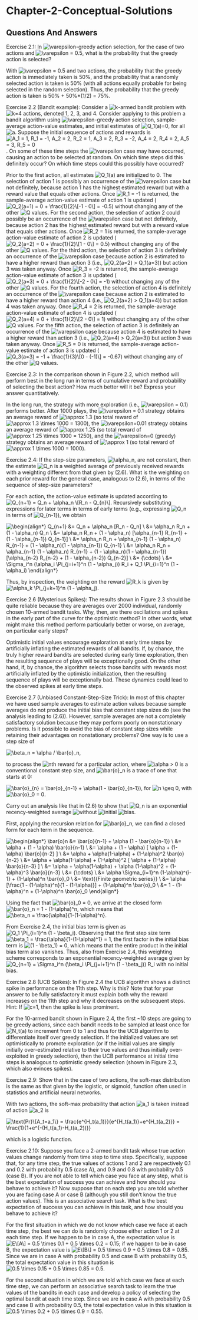 # Chapter-2-Conceptual-Solutions

## Questions And Answers
Exercise 2.1: In ![$\varepsilon$](https://render.githubusercontent.com/render/math?math=%24%5Cvarepsilon%24)-greedy action selection, for the case of two actions and ![$\varepsilon = 0.5$](https://render.githubusercontent.com/render/math?math=%24%5Cvarepsilon%20%3D%200.5%24), what is the probability that the greedy action is selected?

With ![$\varepsilon = 0.5$](https://render.githubusercontent.com/render/math?math=%24%5Cvarepsilon%20%3D%200.5%24) and two actions, the probability that the greedy action is immediately taken is 50%, and the probability that a randomly selected action is taken is 50% (with all actions equally probable for being selected in the random selection).  Thus, the probability that the greedy action is taken is 50% + 50%*(1/2) = 75%.

Exercise 2.2 (Bandit example): Consider a ![$k$](https://render.githubusercontent.com/render/math?math=%24k%24)-armed bandit problem with ![$k=4$](https://render.githubusercontent.com/render/math?math=%24k%3D4%24) actions, denoted 1, 2, 3, and 4. Consider applying to this problem a bandit algorithm using ![$\varepsilon$](https://render.githubusercontent.com/render/math?math=%24%5Cvarepsilon%24)-greedy action selection, sample-average action-value estimates, and initial estimates of ![$Q_1(a)=0$](https://render.githubusercontent.com/render/math?math=%24Q_1(a)%3D0%24), for all ![$a$](https://render.githubusercontent.com/render/math?math=%24a%24). Suppose the initial sequence of actions and rewards is ![$A_1 = 1, R_1 = -1, A_2 = 2, R_2 = 1, A_3 = 2, R_3 = -2, A_4 = 2, R_4 = 2, A_5 = 3, R_5 = 0$](https://render.githubusercontent.com/render/math?math=%24A_1%20%3D%201%2C%20R_1%20%3D%20-1%2C%20A_2%20%3D%202%2C%20R_2%20%3D%201%2C%20A_3%20%3D%202%2C%20R_3%20%3D%20-2%2C%20A_4%20%3D%202%2C%20R_4%20%3D%202%2C%20A_5%20%3D%203%2C%20R_5%20%3D%200%24). On some of these time steps the ![$\varepsilon$](https://render.githubusercontent.com/render/math?math=%24%5Cvarepsilon%24) case may have occurred, causing an action to be selected at random. On which time steps did this definitely occur? On which time steps could this possibly have occurred?

Prior to the first action, all estimates ![$Q_1(a)$](https://render.githubusercontent.com/render/math?math=%24Q_1(a)%24) are initialized to 0.  The selection of action 1 is possibly an occurrence of the ![$\varepsilon$](https://render.githubusercontent.com/render/math?math=%24%5Cvarepsilon%24) case but not definitely, because action 1 has the highest estimated reward but with a reward value that equals other actions.  Once ![$R_1 = -1$](https://render.githubusercontent.com/render/math?math=%24R_1%20%3D%20-1%24) is returned, the sample-average action-value estimate of action 1 is updated (![$Q_2(a=1) = 0 + \frac{1}{2}\[-1 - 0\] = -0.5$](https://render.githubusercontent.com/render/math?math=%24Q_2(a%3D1)%20%3D%200%20%2B%20%5Cfrac%7B1%7D%7B2%7D%5B-1%20-%200%5D%20%3D%20-0.5%24)) without changing any of the other ![$Q$](https://render.githubusercontent.com/render/math?math=%24Q%24) values.  For the second action, the selection of action 2 could possibly be an occurrence of the ![$\varepsilon$](https://render.githubusercontent.com/render/math?math=%24%5Cvarepsilon%24) case but not definitely, because action 2 has the highest estimated reward but with a reward value that equals other actions.  Once ![$R_2 = 1$](https://render.githubusercontent.com/render/math?math=%24R_2%20%3D%201%24) is returned, the sample-average action-value estimate of action 2 is updated (![$Q_2(a=2) = 0 + \frac{1}{2}\[1 - 0\] = 0.5$](https://render.githubusercontent.com/render/math?math=%24Q_2(a%3D2)%20%3D%200%20%2B%20%5Cfrac%7B1%7D%7B2%7D%5B1%20-%200%5D%20%3D%200.5%24)) without changing any of the other ![$Q$](https://render.githubusercontent.com/render/math?math=%24Q%24) values.  For the third action, the selection of action 3 is definitely an occurrence of the ![$\varepsilon$](https://render.githubusercontent.com/render/math?math=%24%5Cvarepsilon%24) case because action 2 is estimated to have a higher reward than action 3 (i.e., ![$Q_2(a=2) > Q_1(a=3)$](https://render.githubusercontent.com/render/math?math=%24Q_2(a%3D2)%20%3E%20Q_1(a%3D3)%24)) but action 3 was taken anyway.  Once ![$R_3 = -2$](https://render.githubusercontent.com/render/math?math=%24R_3%20%3D%20-2%24) is returned, the sample-average action-value estimate of action 3 is updated (![$Q_2(a=3) = 0 + \frac{1}{2}\[-2 - 0\] = -1$](https://render.githubusercontent.com/render/math?math=%24Q_2(a%3D3)%20%3D%200%20%2B%20%5Cfrac%7B1%7D%7B2%7D%5B-2%20-%200%5D%20%3D%20-1%24)) without changing any of the other ![$Q$](https://render.githubusercontent.com/render/math?math=%24Q%24) values.  For the fourth action, the selection of action 4 is definitely an occurrence of the ![$\varepsilon$](https://render.githubusercontent.com/render/math?math=%24%5Cvarepsilon%24) case because action 2 is estimated to have a higher reward than action 4 (i.e., ![$Q_2(a=2) > Q_1(a=4)$](https://render.githubusercontent.com/render/math?math=%24Q_2(a%3D2)%20%3E%20Q_1(a%3D4)%24)) but action 4 was taken anyway.  Once ![$R_4 = 2$](https://render.githubusercontent.com/render/math?math=%24R_4%20%3D%202%24) is returned, the sample-average action-value estimate of action 4 is updated (![$Q_2(a=4) = 0 + \frac{1}{2}\[2 - 0\] = 1$](https://render.githubusercontent.com/render/math?math=%24Q_2(a%3D4)%20%3D%200%20%2B%20%5Cfrac%7B1%7D%7B2%7D%5B2%20-%200%5D%20%3D%201%24)) without changing any of the other ![$Q$](https://render.githubusercontent.com/render/math?math=%24Q%24) values.  For the fifth action, the selection of action 3 is definitely an occurrence of the ![$\varepsilon$](https://render.githubusercontent.com/render/math?math=%24%5Cvarepsilon%24) case because action 4 is estimated to have a higher reward than action 3 (i.e., ![$Q_2(a=4) > Q_2(a=3)$](https://render.githubusercontent.com/render/math?math=%24Q_2(a%3D4)%20%3E%20Q_2(a%3D3)%24)) but action 3 was taken anyway.  Once ![$R_5 = 0$](https://render.githubusercontent.com/render/math?math=%24R_5%20%3D%200%24) is returned, the sample-average action-value estimate of action 3 is updated (![$Q_3(a=3) = -1 + \frac{1}{3}\[0 - (-1)\] = -0.67$](https://render.githubusercontent.com/render/math?math=%24Q_3(a%3D3)%20%3D%20-1%20%2B%20%5Cfrac%7B1%7D%7B3%7D%5B0%20-%20(-1)%5D%20%3D%20-0.67%24)) without changing any of the other ![$Q$](https://render.githubusercontent.com/render/math?math=%24Q%24) values.

Exercise 2.3: In the comparison shown in Figure 2.2, which method will perform best in the long run in terms of cumulative reward and probability of selecting the best action? How much better will it be? Express your answer quantitatively.

In the long run, the strategy with more exploration (i.e., ![$\varepsilon = 0.1$](https://render.githubusercontent.com/render/math?math=%24%5Cvarepsilon%20%3D%200.1%24)) performs better.  After 1000 plays, the ![$\varepsilon = 0.1$](https://render.githubusercontent.com/render/math?math=%24%5Cvarepsilon%20%3D%200.1%24) strategy obtains an average reward of ![$\approx 1.3$](https://render.githubusercontent.com/render/math?math=%24%5Capprox%201.3%24) (so total reward of ![$\approx 1.3 \times 1000 = 1300$](https://render.githubusercontent.com/render/math?math=%24%5Capprox%201.3%20%5Ctimes%201000%20%3D%201300%24)), the ![$\varepsilon=0.01$](https://render.githubusercontent.com/render/math?math=%24%5Cvarepsilon%3D0.01%24) strategy obtains an average reward of ![$\approx 1.25$](https://render.githubusercontent.com/render/math?math=%24%5Capprox%201.25%24) (so total reward of ![$\approx 1.25 \times 1000 = 1250$](https://render.githubusercontent.com/render/math?math=%24%5Capprox%201.25%20%5Ctimes%201000%20%3D%201250%24)), and the ![$\varepsilon=0$](https://render.githubusercontent.com/render/math?math=%24%5Cvarepsilon%3D0%24) (greedy) strategy obtains an average reward of ![$\approx 1$](https://render.githubusercontent.com/render/math?math=%24%5Capprox%201%24) (so total reward of ![$\approx 1 \times 1000 = 1000$](https://render.githubusercontent.com/render/math?math=%24%5Capprox%201%20%5Ctimes%201000%20%3D%201000%24)).

Exercise 2.4: If the step-size parameters, ![$\alpha_n$](https://render.githubusercontent.com/render/math?math=%24%5Calpha_n%24), are not constant, then the estimate ![$Q_n$](https://render.githubusercontent.com/render/math?math=%24Q_n%24) is a weighted average of previously received rewards with a weighting different from that given by (2.6). What is the weighting on each prior reward for the general case, analogous to (2.6), in terms of the sequence of step-size parameters?

For each action, the action-value estimate is updated according to ![$Q_{n+1} = Q_n + \alpha_n \[R_n - Q_{n}\]$](https://render.githubusercontent.com/render/math?math=%24Q_%7Bn%2B1%7D%20%3D%20Q_n%20%2B%20%5Calpha_n%20%5BR_n%20-%20Q_%7Bn%7D%5D%24).  Recursively substituting expressions for later terms in terms of early terms (e.g., expressing ![$Q_n$](https://render.githubusercontent.com/render/math?math=%24Q_n%24) in terms of ![$Q_{n-1}$](https://render.githubusercontent.com/render/math?math=%24Q_%7Bn-1%7D%24)), we obtain
 
![\begin{align*} Q_{n+1} &= Q_n + \alpha_n \[R_n - Q_n\] \\ &= \alpha_n R_n + (1 - \alpha_n) Q_n \\ &= \alpha_n R_n + (1 - \alpha_n) \[\alpha_{n-1} R_{n-1} + (1 - \alpha_{n-1}) Q_{n-1}\] \\ &= \alpha_n R_n + \alpha_{n-1} (1 - \alpha_n) R_{n-1} + (1 - \alpha_n)(1 - \alpha_{n-1}) Q_{n-1} \\ &= \alpha_n R_n + \alpha_{n-1} (1 - \alpha_n) R_{n-1} + (1 - \alpha_n)(1 - \alpha_{n-1}) \[\alpha_{n-2} R_{n-2} + (1 - \alpha_{n-2}) Q_{n-2}\] \\ &= {\cdots} \\ &= \Sigma_i^n (\alpha_i \Pi_{j=i+1}^n (1 - \alpha_j)) R_i + Q_1 \Pi_{i=1}^n (1 - \alpha_i) \end{align*}](https://render.githubusercontent.com/render/math?math=%5Cbegin%7Balign*%7D%20Q_%7Bn%2B1%7D%20%26%3D%20Q_n%20%2B%20%5Calpha_n%20%5BR_n%20-%20Q_n%5D%20%5C%5C%20%26%3D%20%5Calpha_n%20R_n%20%2B%20(1%20-%20%5Calpha_n)%20Q_n%20%5C%5C%20%26%3D%20%5Calpha_n%20R_n%20%2B%20(1%20-%20%5Calpha_n)%20%5B%5Calpha_%7Bn-1%7D%20R_%7Bn-1%7D%20%2B%20(1%20-%20%5Calpha_%7Bn-1%7D)%20Q_%7Bn-1%7D%5D%20%5C%5C%20%26%3D%20%5Calpha_n%20R_n%20%2B%20%5Calpha_%7Bn-1%7D%20(1%20-%20%5Calpha_n)%20R_%7Bn-1%7D%20%2B%20(1%20-%20%5Calpha_n)(1%20-%20%5Calpha_%7Bn-1%7D)%20Q_%7Bn-1%7D%20%5C%5C%20%26%3D%20%5Calpha_n%20R_n%20%2B%20%5Calpha_%7Bn-1%7D%20(1%20-%20%5Calpha_n)%20R_%7Bn-1%7D%20%2B%20(1%20-%20%5Calpha_n)(1%20-%20%5Calpha_%7Bn-1%7D)%20%5B%5Calpha_%7Bn-2%7D%20R_%7Bn-2%7D%20%2B%20(1%20-%20%5Calpha_%7Bn-2%7D)%20Q_%7Bn-2%7D%5D%20%5C%5C%20%26%3D%20%7B%5Ccdots%7D%20%5C%5C%20%26%3D%20%5CSigma_i%5En%20(%5Calpha_i%20%5CPi_%7Bj%3Di%2B1%7D%5En%20(1%20-%20%5Calpha_j))%20R_i%20%2B%20Q_1%20%5CPi_%7Bi%3D1%7D%5En%20(1%20-%20%5Calpha_i)%20%5Cend%7Balign*%7D)

Thus, by inspection, the weighting on the reward ![$R_k$](https://render.githubusercontent.com/render/math?math=%24R_k%24) is given by ![$\alpha_k \Pi_{j=k+1}^n (1 - \alpha_j)$](https://render.githubusercontent.com/render/math?math=%24%5Calpha_k%20%5CPi_%7Bj%3Dk%2B1%7D%5En%20(1%20-%20%5Calpha_j)%24).

Exercise 2.6 (Mysterious Spikes): The results shown in Figure 2.3 should be quite reliable because they are averages over 2000 individual, randomly chosen 10-armed bandit tasks. Why, then, are there oscillations and spikes in the early part of the curve for the optimistic method? In other words, what might make this method perform particularly better or worse, on average, on particular early steps?

Optimistic initial values encourage exploration at early time steps by artificially inflating the estimated rewards of all bandits.  If, by chance, the truly higher reward bandits are selected during early time exploration, then the resulting sequence of plays will be exceptionally good.  On the other hand, if, by chance, the algorithm selects those bandits with rewards most artificially inflated by the optimistic initialization, then the resulting sequence of plays will be exceptionally bad.  These dynamics could lead to the observed spikes at early time steps.

Exercise 2.7 (Unbiased Constant-Step-Size Trick): In most of this chapter we have used sample averages to estimate action values because sample averages do not produce the initial bias that constant step sizes do (see the analysis leading to (2.6)). However, sample averages are not a completely satisfactory solution because they may perform poorly on nonstationary problems. Is it possible to avoid the bias of constant step sizes while retaining their advantages on nonstationary problems? One way is to use a step size of

![$\beta_n = \alpha / \bar{o}_n$](https://render.githubusercontent.com/render/math?math=%24%5Cbeta_n%20%3D%20%5Calpha%20%2F%20%5Cbar%7Bo%7D_n%24),

to process the ![$n$](https://render.githubusercontent.com/render/math?math=%24n%24)th reward for a particular action, where ![$\alpha > 0$](https://render.githubusercontent.com/render/math?math=%24%5Calpha%20%3E%200%24) is a conventional constant step size, and ![$\bar{o}_n$](https://render.githubusercontent.com/render/math?math=%24%5Cbar%7Bo%7D_n%24) is a trace of one that starts at 0:

![$\bar{o}_{n} = \bar{o}_{n-1} + \alpha(1 - \bar{o}_{n-1})$](https://render.githubusercontent.com/render/math?math=%24%5Cbar%7Bo%7D_%7Bn%7D%20%3D%20%5Cbar%7Bo%7D_%7Bn-1%7D%20%2B%20%5Calpha(1%20-%20%5Cbar%7Bo%7D_%7Bn-1%7D)%24), for ![$n \geq 0$](https://render.githubusercontent.com/render/math?math=%24n%20%5Cgeq%200%24), with ![$\bar{o}_0 = 0$](https://render.githubusercontent.com/render/math?math=%24%5Cbar%7Bo%7D_0%20%3D%200%24).

Carry out an analysis like that in (2.6) to show that ![$Q_n$](https://render.githubusercontent.com/render/math?math=%24Q_n%24) is an exponential recency-weighted average ![$without$](https://render.githubusercontent.com/render/math?math=%24without%24) ![$initial$](https://render.githubusercontent.com/render/math?math=%24initial%24) ![$bias$](https://render.githubusercontent.com/render/math?math=%24bias%24).

First, applying the recursion relation for ![$\bar{o}_n$](https://render.githubusercontent.com/render/math?math=%24%5Cbar%7Bo%7D_n%24), we can find a closed form for each term in the sequence.

![\begin{align*} \bar{o}_n &= \bar{o}_{n-1} + \alpha (1 - \bar{o}_{n-1}) \\ &= \alpha + (1 - \alpha) \bar{o}_{n-1} \\ &= \alpha + (1 - \alpha) \[ \alpha + (1-\alpha) \bar{o}_{n-2} \] \\ &= \alpha + \alpha(1-\alpha) + (1-\alpha)^2 \bar{o}_{n-2}  \\ &= \alpha + \alpha(1-\alpha) + (1-\alpha)^2 \[ \alpha + (1-\alpha) \bar{o}_{n-3} \] \\ &= \alpha + \alpha(1-\alpha) + \alpha (1-\alpha)^2 + (1-\alpha)^3 \bar{o}_{n-3} \\ &= {\cdots} \\ &= \alpha \Sigma_{i=1}^n (1-\alpha)^{i-1} + (1-\alpha)^n \bar{o}_0 \\ &= \text{\{Finite geometric series\}} \\ &= \alpha \[\frac{1 - (1-\alpha)^n}{1 - (1-\alpha)}\] + (1-\alpha)^n \bar{o}_0 \\ &= 1 - (1-\alpha)^n + (1-\alpha)^n \bar{o}_0 \end{align*}](https://render.githubusercontent.com/render/math?math=%5Cbegin%7Balign*%7D%20%5Cbar%7Bo%7D_n%20%26%3D%20%5Cbar%7Bo%7D_%7Bn-1%7D%20%2B%20%5Calpha%20(1%20-%20%5Cbar%7Bo%7D_%7Bn-1%7D)%20%5C%5C%20%26%3D%20%5Calpha%20%2B%20(1%20-%20%5Calpha)%20%5Cbar%7Bo%7D_%7Bn-1%7D%20%5C%5C%20%26%3D%20%5Calpha%20%2B%20(1%20-%20%5Calpha)%20%5B%20%5Calpha%20%2B%20(1-%5Calpha)%20%5Cbar%7Bo%7D_%7Bn-2%7D%20%5D%20%5C%5C%20%26%3D%20%5Calpha%20%2B%20%5Calpha(1-%5Calpha)%20%2B%20(1-%5Calpha)%5E2%20%5Cbar%7Bo%7D_%7Bn-2%7D%20%20%5C%5C%20%26%3D%20%5Calpha%20%2B%20%5Calpha(1-%5Calpha)%20%2B%20(1-%5Calpha)%5E2%20%5B%20%5Calpha%20%2B%20(1-%5Calpha)%20%5Cbar%7Bo%7D_%7Bn-3%7D%20%5D%20%5C%5C%20%26%3D%20%5Calpha%20%2B%20%5Calpha(1-%5Calpha)%20%2B%20%5Calpha%20(1-%5Calpha)%5E2%20%2B%20(1-%5Calpha)%5E3%20%5Cbar%7Bo%7D_%7Bn-3%7D%20%5C%5C%20%26%3D%20%7B%5Ccdots%7D%20%5C%5C%20%26%3D%20%5Calpha%20%5CSigma_%7Bi%3D1%7D%5En%20(1-%5Calpha)%5E%7Bi-1%7D%20%2B%20(1-%5Calpha)%5En%20%5Cbar%7Bo%7D_0%20%5C%5C%20%26%3D%20%5Ctext%7B%5C%7BFinite%20geometric%20series%5C%7D%7D%20%5C%5C%20%26%3D%20%5Calpha%20%5B%5Cfrac%7B1%20-%20(1-%5Calpha)%5En%7D%7B1%20-%20(1-%5Calpha)%7D%5D%20%2B%20(1-%5Calpha)%5En%20%5Cbar%7Bo%7D_0%20%5C%5C%20%26%3D%201%20-%20(1-%5Calpha)%5En%20%2B%20(1-%5Calpha)%5En%20%5Cbar%7Bo%7D_0%20%5Cend%7Balign*%7D)

Using the fact that ![$\bar{o}_0 = 0$](https://render.githubusercontent.com/render/math?math=%24%5Cbar%7Bo%7D_0%20%3D%200%24), we arrive at the closed form  ![$\bar{o}_n = 1 - (1-\alpha)^n$](https://render.githubusercontent.com/render/math?math=%24%5Cbar%7Bo%7D_n%20%3D%201%20-%20(1-%5Calpha)%5En%24), which means that ![$\beta_n = \frac{\alpha}{1-(1-\alpha)^n}$](https://render.githubusercontent.com/render/math?math=%24%5Cbeta_n%20%3D%20%5Cfrac%7B%5Calpha%7D%7B1-(1-%5Calpha)%5En%7D%24).

From Exercise 2.4, the initial bias term is given as ![$Q_1 \Pi_{i=1}^n (1 - \beta_i)$](https://render.githubusercontent.com/render/math?math=%24Q_1%20%5CPi_%7Bi%3D1%7D%5En%20(1%20-%20%5Cbeta_i)%24).  Observing that the first step size term ![$\beta_1 = \frac{\alpha}{1-(1-\alpha)^1} = 1$](https://render.githubusercontent.com/render/math?math=%24%5Cbeta_1%20%3D%20%5Cfrac%7B%5Calpha%7D%7B1-(1-%5Calpha)%5E1%7D%20%3D%201%24), the first factor in the initial bias term is ![$(1 - \beta_1) = 0$](https://render.githubusercontent.com/render/math?math=%24(1%20-%20%5Cbeta_1)%20%3D%200%24), which means that the entire product in the initial bias term also vanishes.  Thus, also from Exercise 2.4, this weighting scheme corresponds to an exponential recency-weighted average given by ![$Q_{n+1} = \Sigma_i^n (\beta_i \Pi_{j=i+1}^n (1 - \beta_j)) R_i$](https://render.githubusercontent.com/render/math?math=%24Q_%7Bn%2B1%7D%20%3D%20%5CSigma_i%5En%20(%5Cbeta_i%20%5CPi_%7Bj%3Di%2B1%7D%5En%20(1%20-%20%5Cbeta_j))%20R_i%24) with no initial bias.

Exercise 2.8 (UCB Spikes): In Figure 2.4 the UCB algorithm shows a distinct spike in performance on the 11th step. Why is this? Note that for your answer to be fully satisfactory it must explain both why the reward increases on the 11th step and why it decreases on the subsequent steps. Hint: If ![$c=1$](https://render.githubusercontent.com/render/math?math=%24c%3D1%24), then the spike is less prominent.

For the 10-armed bandit shown in Figure 2.4, the first ~10 steps are going to be greedy actions, since each bandit needs to be sampled at least once for ![$N_t(a)$](https://render.githubusercontent.com/render/math?math=%24N_t(a)%24) to increment from 0 to 1 and thus for the UCB algorithm to differentiate itself over greedy selection.  If the initialized values are set optimistically to promote exploration (or if the initial values are simply initially over-estimated relative to their true values and thus initially over-exploited in greedy selection), then the UCB performance at initial time steps is analogous to optimistic greedy selection (shown in Figure 2.3, which also evinces spikes).

Exercise 2.9: Show that in the case of two actions, the soft-max distribution is the same as that given by the logistic, or sigmoid, function often used in statistics and artificial neural networks.

With two actions, the soft-max probability that action ![$a_1$](https://render.githubusercontent.com/render/math?math=%24a_1%24) is taken instead of action ![$a_2$](https://render.githubusercontent.com/render/math?math=%24a_2%24) is

![$\text{Pr}\{A_t=a_1\} = \frac{e^{H_t(a_1)}}{e^{H_t(a_1)}+e^{H_t(a_2)}} = \frac{1}{1+e^{-(H_t(a_1)-H_t(a_2))}}$](https://render.githubusercontent.com/render/math?math=%24%5Ctext%7BPr%7D%5C%7BA_t%3Da_1%5C%7D%20%3D%20%5Cfrac%7Be%5E%7BH_t(a_1)%7D%7D%7Be%5E%7BH_t(a_1)%7D%2Be%5E%7BH_t(a_2)%7D%7D%20%3D%20%5Cfrac%7B1%7D%7B1%2Be%5E%7B-(H_t(a_1)-H_t(a_2))%7D%7D%24)

which is a logistic function.

Exercise 2.10: Suppose you face a 2-armed bandit task whose true action values change randomly from time step to time step. Specifically, suppose that, for any time step, the true values of actions 1 and 2 are respectively 0.1 and 0.2 with probability 0.5 (case A), and 0.9 and 0.8 with probability 0.5 (case B). If you are not able to tell which case you face at any step, what is the best expectation of success you can achieve and how should you behave to achieve it? Now suppose that on each step you are told whether you are facing case A or case B (although you still don’t know the true action values). This is an associative search task. What is the best expectation of success you can achieve in this task, and how should you behave to achieve it?

For the first situation in which we do not know which case we face at each time step, the best we can do is randomly choose either action 1 or 2 at each time step.  If we happen to be in case A, the expectation value is ![$E\[A\] = 0.5 \times 0.1 + 0.5 \times 0.2 = 0.15$](https://render.githubusercontent.com/render/math?math=%24E%5BA%5D%20%3D%200.5%20%5Ctimes%200.1%20%2B%200.5%20%5Ctimes%200.2%20%3D%200.15%24); if we happen to be in case B, the expectation value is ![$E\[B\] = 0.5 \times 0.9 + 0.5 \times 0.8 = 0.85$](https://render.githubusercontent.com/render/math?math=%24E%5BB%5D%20%3D%200.5%20%5Ctimes%200.9%20%2B%200.5%20%5Ctimes%200.8%20%3D%200.85%24). Since we are in case A with probability 0.5 and case B with probability 0.5, the total expectation value in this situation is ![$0.5 \times 0.15 + 0.5 \times 0.85 = 0.5$](https://render.githubusercontent.com/render/math?math=%240.5%20%5Ctimes%200.15%20%2B%200.5%20%5Ctimes%200.85%20%3D%200.5%24).

For the second situation in which we are told which case we face at each time step, we can perform an associative search task to learn the true values of the bandits in each case and develop a policy of selecting the optimal bandit at each time step.  Since we are in case A with probability 0.5 and case B with probability 0.5, the total expectation value in this situation is ![$0.5 \times 0.2 + 0.5 \times 0.9 = 0.55$](https://render.githubusercontent.com/render/math?math=%240.5%20%5Ctimes%200.2%20%2B%200.5%20%5Ctimes%200.9%20%3D%200.55%24).
